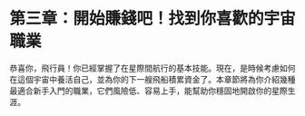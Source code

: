 # 第三章：開始賺錢吧！找到你喜歡的宇宙職業

恭喜你，飛行員！你已經掌握了在星際間航行的基本技能。現在，是時候考慮如何在這個宇宙中養活自己，並為你的下一艘飛船積累資金了。本章節將為你介紹幾種最適合新手入門的職業，它們風險低、容易上手，能幫助你穩固地開啟你的星際生涯。
